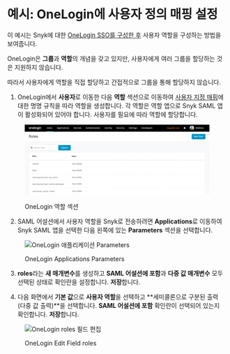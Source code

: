 # 예시: OneLogin에 사용자 정의 매핑 설정

이 예시는 Snyk에 대한 [OneLogin SSO를 구성한 후](../../set-up-snyk-single-sign-on-sso.md) 사용자 역할을 구성하는 방법을 보여줍니다.

OneLogin은 **그룹**과 **역할**의 개념을 갖고 있지만, 사용자에게 여러 그룹을 할당하는 것은 지원하지 않습니다.

따라서 사용자에게 역할을 직접 할당하고 간접적으로 그룹을 통해 할당하지 않습니다.

1. OneLogin에서 **사용자**로 이동한 다음 **역할** 섹션으로 이동하여 [사용자 지정 매핑](../)에 대한 명명 규칙을 따라 역할을 생성합니다. 각 역할은 역할 앱으로 Snyk SAML 앱이 활성화되어 있어야 합니다. 사용자를 필요에 따라 역할에 할당합니다.

<figure><img src="../../../../.gitbook/assets/image (379).png" alt="OneLogin 역할 섹션"><figcaption><p>OneLogin 역할 섹션</p></figcaption></figure>

2. SAML 어설션에서 사용자 역할을 Snyk로 전송하려면 **Applications**로 이동하여 Snyk SAML 앱을 선택한 다음 왼쪽에 있는 **Parameters** 섹션을 선택합니다.

<figure><img src="https://lh6.googleusercontent.com/zseB83vGEsQBiQ2_Rc6zOgkKHkv_KN6S-uLHbZc9k_US_aEzFX1AJUJkEgJpucRtdWYgx0mpUhpHiAhCVTsp3xj2o8hVEB0ArnuMmAVYQ9mw44zULICe57XRZDYxkKHpvpnk6o-TXrqYQHN3MuYMyjA" alt="OneLogin 애플리케이션 Parameters"><figcaption><p>OneLogin Applications Parameters</p></figcaption></figure>

3. **roles**라는 **새 매개변수**를 생성하고 **SAML 어설션에 포함**과 **다중 값 매개변수** 모두 선택된 상태로 확인란을 설정합니다. **저장**합니다.

4. 다음 화면에서 **기본 값**으로 **사용자 역할**을 선택하고 **세미콜론으로 구분된 출력 (다중 값 출력)**을 선택합니다. **SAML 어설션에 포함** 확인란이 선택되어 있는지 확인합니다. **저장**합니다.

<figure><img src="https://lh3.googleusercontent.com/fnsu9d998jEzxyzuIfHl3JSZHBh5iXsPATUj9jL_SZsFoFPFvvus_JyyY3YAeey5ZMtC9oCuhtjrmSMKAVlY8Tq_Sjf9plgDWagoFuLBQX2U0vbFPU76fNvpjSkpJdgL0JsPhXwq3ngBlgJvdsidoyM" alt="OneLogin roles 필드 편집"><figcaption><p>OneLogin Edit Field roles</p></figcaption></figure>